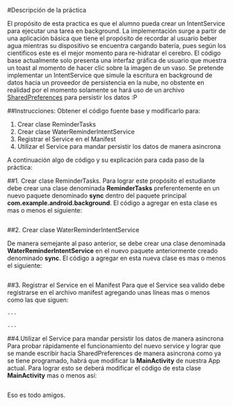 #Descripción de la práctica

El propósito de esta practica es que el alumno pueda crear un IntentService para ejecutar una tarea en background.  La implementación surge a partir de una aplicación básica que tiene el propósito de recordar al usuario beber agua mientras su dispositivo se encuentra cargando batería, pues según los cientificos este es el mejor momento para re-hidratar el cerebro. El código base actualmente solo presenta una interfaz gráfica de usuario que muestra un toast al momento de hacer clic sobre la imagen de un vaso.  Se pretende implementar un IntentService que simule la escritura en background de datos hacia un proveedor de persistencia en la nube, no obstente  en realidad por el momento solamente se hará uso de un archivo [SharedPreferences](https://developer.android.com/training/basics/data-storage/shared-preferences.html) para persistir los datos :P

##Instrucciones:
Obtener el código fuente base y modificarlo para:

 1. Crear clase ReminderTasks 
 2. Crear clase WaterReminderIntentService
 3. Registrar el Service en el Manifest
 4. Utilizar el Service para mandar persistir los datos de manera asincrona

A continuación algo de código y su explicación para cada paso de la práctica:

##1. Crear clase ReminderTasks. 
Para lograr este propósito el estudiante debe crear una clase denominada **ReminderTasks** preferentemente en un nuevo paquete denominado **sync** dentro del paquete principal **com.example.android.background**.  El código a agregar en esta clase es mas o menos el siguiente:

```java

```

##2. Crear clase WaterReminderIntentService

De manera semejante al paso anterior, se debe crear una clase denominada **WaterReminderIntentService** en el nuevo paquete anteriormente creado denominado **sync**.  El código a agregar en esta nueva clase es mas o menos el siguiente:

```java

```
##3. Registrar el Service en el Manifest
Para que el Service sea valido debe registrarse en el archivo manifest agregando unas líneas mas o menos como las que siguen:

```xml
...

...
```

##4.Utilizar el Service para mandar persistir los datos de manera asincrona
Para probar rápidamente el funcionamiento del nuevo service y lograr que se mande escribir hacia SharedPreferences de manera asincrona como ya se tiene programado,  habrá que modificar la **MainActivity** de nuestra App actual.  Para lograr esto se deberá modificar el código de esta clase **MainActivity** mas o menos así:

```java

```

Eso es todo amigos.
